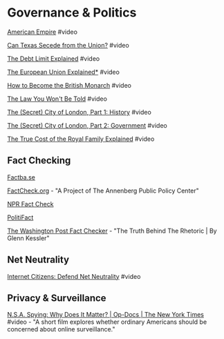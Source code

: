 # Governance & Politics

[American Empire](https://www.youtube.com/watch?v=ASSOQDQvVLU&list=PLIilwIraDV2LO0itulEQl76KwCRhCdN8H&index=2) \#video

[Can Texas Secede from the Union?](https://www.youtube.com/watch?v=S92fTz_-kQE&list=PLIilwIraDV2LO0itulEQl76KwCRhCdN8H&index=2) \#video

[The Debt Limit Explained](https://www.youtube.com/watch?v=KIbkoop4AYE&list=PLIilwIraDV2LO0itulEQl76KwCRhCdN8H&index=2) \#video

[The European Union Explained\*](https://www.youtube.com/watch?v=O37yJBFRrfg&list=PLIilwIraDV2LO0itulEQl76KwCRhCdN8H&index=2) \#video

[How to Become the British Monarch](https://www.youtube.com/watch?v=BUY6HGqYweQ&list=PLIilwIraDV2LO0itulEQl76KwCRhCdN8H&index=2) \#video

[The Law You Won't Be Told](https://www.youtube.com/watch?v=uqH_Y1TupoQ&list=PLIilwIraDV2LO0itulEQl76KwCRhCdN8H&index=2) \#video

[The \(Secret\) City of London, Part 1: History](https://www.youtube.com/watch?v=LrObZ_HZZUc&list=PLIilwIraDV2LO0itulEQl76KwCRhCdN8H&index=2) \#video

[The \(Secret\) City of London, Part 2: Government](https://www.youtube.com/watch?v=z1ROpIKZe-c&list=PLIilwIraDV2LO0itulEQl76KwCRhCdN8H&index=2) \#video

[The True Cost of the Royal Family Explained](https://www.youtube.com/watch?v=bhyYgnhhKFw&list=PLIilwIraDV2LO0itulEQl76KwCRhCdN8H&index=2) \#video

## Fact Checking

[Factba.se](https://factba.se/)

[FactCheck.org](https://www.factcheck.org/) - "A Project of The Annenberg Public Policy Center"

[NPR Fact Check](https://www.npr.org/sections/politics-fact-check/)

[PolitiFact](https://www.politifact.com/truth-o-meter/)

[The Washington Post Fact Checker](https://www.washingtonpost.com/news/fact-checker/?noredirect=on&utm_term=.3a4fc449dbad) - "The Truth Behind The Rhetoric \| By Glenn Kessler"

## Net Neutrality

[Internet Citizens: Defend Net Neutrality](https://www.youtube.com/watch?v=wtt2aSV8wdw&list=PLIilwIraDV2LO0itulEQl76KwCRhCdN8H&index=2) \#video

## Privacy & Surveillance

[N.S.A. Spying: Why Does It Matter? \| Op-Docs \| The New York Times](https://www.youtube.com/watch?v=S61eL_06RZ4&list=PLIilwIraDV2LO0itulEQl76KwCRhCdN8H&index=2&t=0s) \#video - "A short film explores whether ordinary Americans should be concerned about online surveillance."



